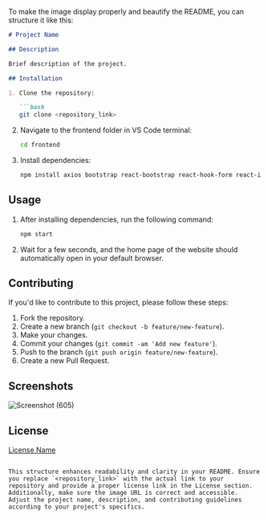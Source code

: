 To make the image display properly and beautify the README, you can structure it like this:

```markdown
# Project Name

## Description

Brief description of the project.

## Installation

1. Clone the repository:

   ```bash
   git clone <repository_link>
   ```

2. Navigate to the frontend folder in VS Code terminal:

   ```bash
   cd frontend
   ```

3. Install dependencies:

   ```bash
   npm install axios bootstrap react-bootstrap react-hook-form react-icons react-router-dom react-toastify
   ```

## Usage

1. After installing dependencies, run the following command:

   ```bash
   npm start
   ```

2. Wait for a few seconds, and the home page of the website should automatically open in your default browser.

## Contributing

If you'd like to contribute to this project, please follow these steps:

1. Fork the repository.
2. Create a new branch (`git checkout -b feature/new-feature`).
3. Make your changes.
4. Commit your changes (`git commit -am 'Add new feature'`).
5. Push to the branch (`git push origin feature/new-feature`).
6. Create a new Pull Request.

## Screenshots

![Screenshot (605)](https://github.com/pranavkarthik009/blogger/assets/75727629/0c0fae7a-142c-46f0-b0fd-279c33bae715)

## License

[License Name](link_to_license)
```

This structure enhances readability and clarity in your README. Ensure you replace `<repository_link>` with the actual link to your repository and provide a proper license link in the License section. Additionally, make sure the image URL is correct and accessible. Adjust the project name, description, and contributing guidelines according to your project's specifics.
